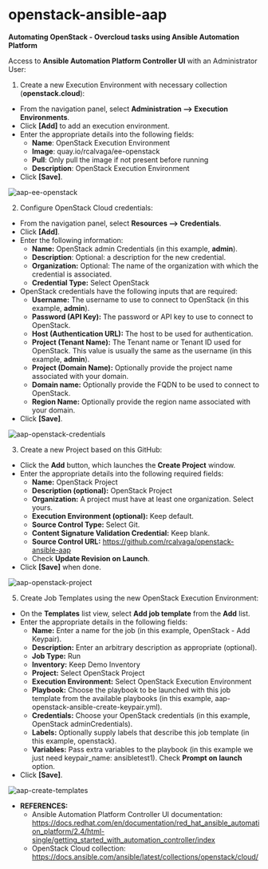 # openstack-ansible-aap
**Automating OpenStack - Overcloud tasks using Ansible Automation Platform**

Access to **Ansible Automation Platform Controller UI** with an Administrator User:
1. Create a new Execution Environment with necessary collection (**openstack.cloud**):
 - From the navigation panel, select **Administration --> Execution Environments**.
 - Click **[Add]** to add an execution environment.
 - Enter the appropriate details into the following fields:
     - **Name**: OpenStack Execution Environment
     - **Image**: quay.io/rcalvaga/ee-openstack
     - **Pull**: Only pull the image if not present before running
     - **Description**: OpenStack Execution Environment
 - Click **[Save]**.
   
![aap-ee-openstack](https://github.com/user-attachments/assets/dbaedcba-6704-432f-9073-ff8f0eeb47b4)

2. Configure OpenStack Cloud credentials:
 - From the navigation panel, select **Resources --> Credentials**.
 - Click **[Add]**.
 - Enter the following information:
     - **Name:** OpenStack admin Credentials (in this example, **admin**).
     - **Description**: Optional: a description for the new credential.
     - **Organization:** Optional: The name of the organization with which the credential is associated.
     - **Credential Type:** Select OpenStack
 - OpenStack credentials have the following inputs that are required:
     - **Username:** The username to use to connect to OpenStack (in this example, **admin**).
     - **Password (API Key):** The password or API key to use to connect to OpenStack.
     - **Host (Authentication URL):** The host to be used for authentication.
     - **Project (Tenant Name):** The Tenant name or Tenant ID used for OpenStack. This value is usually the same as the username (in this example, **admin**).
     - **Project (Domain Name):** Optionally provide the project name associated with your domain.
     - **Domain name:** Optionally provide the FQDN to be used to connect to OpenStack.
     - **Region Name:** Optionally provide the region name associated with your domain.
 - Click **[Save]**.

![aap-openstack-credentials](https://github.com/user-attachments/assets/b4c32ecb-3f0c-4af9-8f6a-79b72c541248)

3. Create a new Project based on this GitHub:
 - Click the **Add** button, which launches the **Create Project** window.
 - Enter the appropriate details into the following required fields:
     - **Name:** OpenStack Project
     - **Description (optional):** OpenStack Project
     - **Organization:** A project must have at least one organization. Select yours.
     - **Execution Environment (optional):** Keep default.
     - **Source Control Type:** Select Git.
     - **Content Signature Validation Credential:** Keep blank.
     - **Source Control URL:** https://github.com/rcalvaga/openstack-ansible-aap
     - Check **Update Revision on Launch**.
- Click **[Save]** when done.
  
![aap-openstack-project](https://github.com/user-attachments/assets/5e9154f8-15a2-490b-9655-ea05db9b8a46)

5. Create Job Templates using the new OpenStack Execution Environment:
 - On the **Templates** list view, select **Add job template** from the **Add** list.
 - Enter the appropriate details in the following fields:
     - **Name:** Enter a name for the job (in this example, OpenStack - Add Keypair).
     - **Description:** Enter an arbitrary description as appropriate (optional).
     - **Job Type:** Run
     - **Inventory:** Keep Demo Inventory
     - **Project:** Select OpenStack Project
     - **Execution Environment:** Select OpenStack Execution Environment
     - **Playbook:** Choose the playbook to be launched with this job template from the available playbooks (in this example, aap-openstack-ansible-create-keypair.yml).
     - **Credentials:** Choose your OpenStack credentials (in this example, OpenStack adminCredentials).
     - **Labels:** Optionally supply labels that describe this job template (in this example, openstack).
     - **Variables:** Pass extra variables to the playbook (in this example we just need keypair_name: ansibletest1). Check **Prompt on launch** option.
 - Click **[Save]**.

![aap-create-templates](https://github.com/user-attachments/assets/f7d0996e-07fd-43a0-bb66-7197282b6da6)

- **REFERENCES:**
    - Ansible Automation Platform Controller UI documentation: https://docs.redhat.com/en/documentation/red_hat_ansible_automation_platform/2.4/html-single/getting_started_with_automation_controller/index
    - OpenStack Cloud collection: https://docs.ansible.com/ansible/latest/collections/openstack/cloud/

